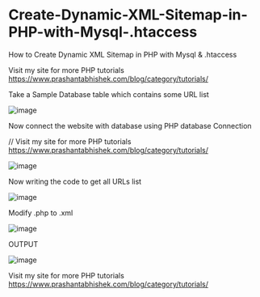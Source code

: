 # Create-Dynamic-XML-Sitemap-in-PHP-with-Mysql-.htaccess
How to Create Dynamic XML Sitemap in PHP with Mysql &amp; .htaccess

Visit my site for more PHP tutorials https://www.prashantabhishek.com/blog/category/tutorials/

Take a Sample Database table which contains some URL list

![image](https://user-images.githubusercontent.com/5213239/161596259-5993a1c7-589b-4265-b6bb-f8dd4be054e7.png)

Now connect the website with database using PHP database Connection

// Visit my site for more PHP tutorials https://www.prashantabhishek.com/blog/category/tutorials/

![image](https://user-images.githubusercontent.com/5213239/161596523-71f1634c-cc91-4e59-936f-e50f210bc59f.png)

Now writing the code to get all URLs list

![image](https://user-images.githubusercontent.com/5213239/161596613-e3c61ff9-7444-4ec0-95d6-97f22366bbb9.png)

Modify .php to .xml

![image](https://user-images.githubusercontent.com/5213239/161596682-b18d2f75-2d80-4f34-b1f1-5763fb811de8.png)

OUTPUT

![image](https://user-images.githubusercontent.com/5213239/161596790-76bc8381-501e-45fd-a224-43ebfb51306f.png)

Visit my site for more PHP tutorials
https://www.prashantabhishek.com/blog/category/tutorials/


